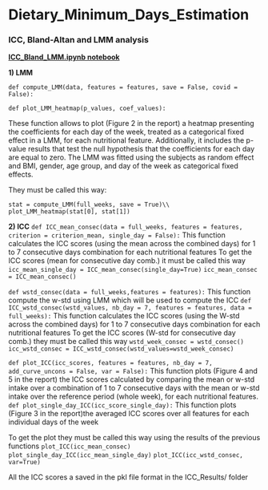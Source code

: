 # Dietary_Minimum_Days_Estimation

### **ICC, Bland-Altan and LMM** analysis 
**[ICC_Bland_LMM.ipynb notebook](#ICC_Bland_LMM.ipynb)**

**1) LMM**

`def compute_LMM(data, features = features, save = False, covid = False):`

`def plot_LMM_heatmap(p_values, coef_values):`

These function allows to plot (Figure 2 in the report) a heatmap presenting the coefficients for each day of the week, treated as a categorical fixed effect in a LMM, for each nutritional feature. Additionally, it includes the p-value results that test the null hypothesis that the coefficients for each day are equal to zero. The LMM was fitted using the subjects as random effect and BMI, gender, age group, and day of the week as categorical fixed effects.

They must be called this way: 

`stat = compute_LMM(full_weeks, save = True)\\ plot_LMM_heatmap(stat[0], stat[1])`

**2) ICC**
`def ICC_mean_consec(data = full_weeks, features = features, criterion = criterion_mean, single_day = False):`
This function calculates the ICC scores (using the mean across the combined days) for 1 to 7 consecutive days combination for each nutritional features
To get the ICC scores (mean for consecutive day comb.) it must be called this way
`icc_mean_single_day = ICC_mean_consec(single_day=True)`
`icc_mean_consec = ICC_mean_consec()`

`def wstd_consec(data = full_weeks,features = features):`
This function compute the w-std using LMM which will be used to compute the ICC
`def ICC_wstd_consec(wstd_values, nb_day = 7, features = features, data = full_weeks):`
This function calculates the ICC scores (using the W-std across the combined days) for 1 to 7 consecutive days combination for each nutritional features
To get the ICC scores (W-std for consecutive day comb.) they must be called this way
`wstd_week_consec = wstd_consec()`
`icc_wstd_consec = ICC_wstd_consec(wstd_values=wstd_week_consec)`

`def plot_ICC(icc_scores, features = features, nb_day = 7, add_curve_uncons = False, var = False):`
This function plots (Figure 4 and 5 in the report) the ICC scores calculated by comparing the mean or w-std intake over a combination
 of 1 to 7 consecutive days with the mean or w-std intake over the reference period (whole week), for each
 nutritional features.
`def plot_single_day_ICC(icc_score_single_day):`
This function plots (Figure 3 in the report)the averaged ICC scores over all features for each individual days of the week

To get the plot they must be called this way using the results of the previous functions
`plot_ICC(icc_mean_consec)`
`plot_single_day_ICC(icc_mean_single_day)`
`plot_ICC(icc_wstd_consec, var=True)`

All the ICC scores a saved in the pkl file format in the ICC_Results/ folder
